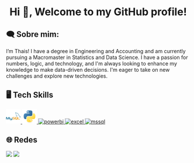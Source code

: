 <h1 align="center">Hi 👋, Welcome to my GitHub profile!</h1>

<h2 align="left">🗨 Sobre mim:</h2>
I’m Thais! I have a degree in Engineering and Accounting and am currently pursuing a Macromaster in Statistics and Data Science. I have a passion for numbers, logic, and technology, and I'm always looking to enhance my knowledge to make data-driven decisions. I'm eager to take on new challenges and explore new technologies.

<h2 align="left">🖥 Tech Skills</h2>
<p align="left"> <a href="https://www.mysql.com/" target="_blank" rel="noreferrer"> <img src="https://raw.githubusercontent.com/devicons/devicon/master/icons/mysql/mysql-original-wordmark.svg" alt="mysql" width="40" height="40"/> </a> <a href="https://www.python.org" target="_blank" rel="noreferrer"> <img src="https://raw.githubusercontent.com/devicons/devicon/master/icons/python/python-original.svg" alt="python" width="40" height="40"/> </a> </a> <a href="https://powerbi.microsoft.com/" target="_blank" rel="noreferrer"> <img src="https://upload.wikimedia.org/wikipedia/commons/thumb/c/cf/New_Power_BI_Logo.svg/630px-New_Power_BI_Logo.svg.png" alt="powerbi" width="40" height="40"/> 
  <a href="https://www.microsoft.com/pt-br/microsoft-365/excel" target="_blank" rel="noreferrer"> <img src="https://seeklogo.com/images/E/excel-logo-974BFF9CB9-seeklogo.com.png" alt="excel" width="40" height="40"/> 
  <a href="https://www.microsoft.com/en-us/sql-server" target="_blank" rel="noreferrer"> <img src="https://www.svgrepo.com/show/303229/microsoft-sql-server-logo.svg" alt="mssql" width="40" height="40"/> </a> 
    </p> 

<div> 
  
  

  <h2 align="left">🌐 Redes</h2>
<div style="display: inline_block">
 <p align="left">
 <a href=""https://www.linkedin.com/in/thaisroap" target="_blank"><img src="https://img.shields.io/badge/-LinkedIn-%230077B5?style=for-the-badge&logo=linkedin&logoColor=white" target="_blank"></a>
  <a href = "mailto:thaisrosapp@gmail.com"><img src="https://img.shields.io/badge/Gmail-D14836?style=for-the-badge&logo=gmail&logoColor=white" target="_blank"></a>
